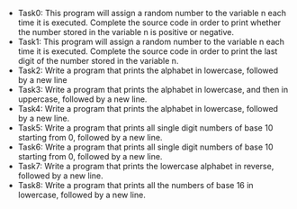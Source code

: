 - Task0: This program will assign a random number to the variable n each time it is executed. Complete the source code in order to print whether the number stored in the variable n is positive or negative.
- Task1: This program will assign a random number to the variable n each time it is executed. Complete the source code in order to print the last digit of the number stored in the variable n.
- Task2: Write a program that prints the alphabet in lowercase, followed by a new line
- Task3: Write a program that prints the alphabet in lowercase, and then in uppercase, followed by a new line.
- Task4: Write a program that prints the alphabet in lowercase, followed by a new line.
- Task5: Write a program that prints all single digit numbers of base 10 starting from 0, followed by a new line.
- Task6: Write a program that prints all single digit numbers of base 10 starting from 0, followed by a new line.
- Task7: Write a program that prints the lowercase alphabet in reverse, followed by a new line.
- Task8: Write a program that prints all the numbers of base 16 in lowercase, followed by a new line.
